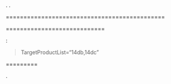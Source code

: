 .
.

 
=============================================

> 

 
============================

> 

 :

> 

> TargetProductList=“14db,14dc”

> 

> 



 
=========

> 

.


